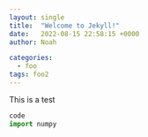 ```yaml
---
layout: single
title:  "Welcome to Jekyll!"
date:   2022-08-15 22:58:15 +0000
author: Noah

categories: 
  - foo
tags: foo2
---
```


This is a test 
~~~python
code 
import numpy
 ~~~~